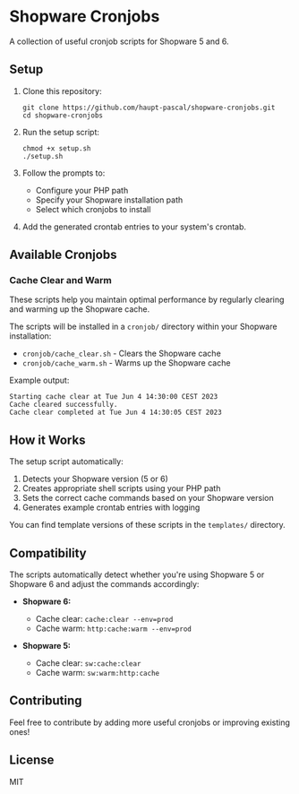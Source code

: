 # Shopware Cronjobs

A collection of useful cronjob scripts for Shopware 5 and 6.

## Setup

1. Clone this repository:
   ```
   git clone https://github.com/haupt-pascal/shopware-cronjobs.git
   cd shopware-cronjobs
   ```

2. Run the setup script:
   ```
   chmod +x setup.sh
   ./setup.sh
   ```

3. Follow the prompts to:
   - Configure your PHP path
   - Specify your Shopware installation path
   - Select which cronjobs to install

4. Add the generated crontab entries to your system's crontab.

## Available Cronjobs

### Cache Clear and Warm

These scripts help you maintain optimal performance by regularly clearing and warming up the Shopware cache.

The scripts will be installed in a `cronjob/` directory within your Shopware installation:
- `cronjob/cache_clear.sh` - Clears the Shopware cache
- `cronjob/cache_warm.sh` - Warms up the Shopware cache

Example output:
```
Starting cache clear at Tue Jun 4 14:30:00 CEST 2023
Cache cleared successfully.
Cache clear completed at Tue Jun 4 14:30:05 CEST 2023
```

## How it Works

The setup script automatically:
1. Detects your Shopware version (5 or 6)
2. Creates appropriate shell scripts using your PHP path
3. Sets the correct cache commands based on your Shopware version
4. Generates example crontab entries with logging

You can find template versions of these scripts in the `templates/` directory.

## Compatibility

The scripts automatically detect whether you're using Shopware 5 or Shopware 6 and adjust the commands accordingly:

- **Shopware 6:**
  - Cache clear: `cache:clear --env=prod`
  - Cache warm: `http:cache:warm --env=prod`

- **Shopware 5:**
  - Cache clear: `sw:cache:clear`
  - Cache warm: `sw:warm:http:cache`

## Contributing

Feel free to contribute by adding more useful cronjobs or improving existing ones!

## License

MIT
